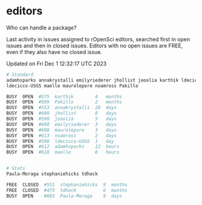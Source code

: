 # editors

Who can handle a package?

Last activity in issues assigned to rOpenSci editors, searched first in open
issues and then in closed issues. Editors with no open issues are FREE, even if
they also have no closed issue.


Updated on Fri Dec 1 12:32:17 UTC 2023

```bash
# Standard
adamhsparks annakrystalli emilyriederer jhollist jooolia karthik ldecicco
ldecicco-USGS maelle maurolepore noamross Pakillo

BUSY  OPEN  #575  karthik        4   months
BUSY  OPEN  #599  Pakillo        2   months
BUSY  OPEN  #553  annakrystalli  20  days
BUSY  OPEN  #609  jhollist       8   days
BUSY  OPEN  #590  jooolia        5   days
BUSY  OPEN  #600  emilyriederer  3   days
BUSY  OPEN  #608  maurolepore    3   days
BUSY  OPEN  #613  noamross       2   days
BUSY  OPEN  #598  ldecicco-USGS  1   day
BUSY  OPEN  #612  adamhsparks    12  hours
BUSY  OPEN  #618  maelle         6   hours


# Stats
Paula-Moraga stephaniehicks tdhock

FREE  CLOSED  #551  stephaniehicks  9  months
FREE  CLOSED  #475  tdhock          6  months
BUSY  OPEN    #603  Paula-Moraga    9  days
```
